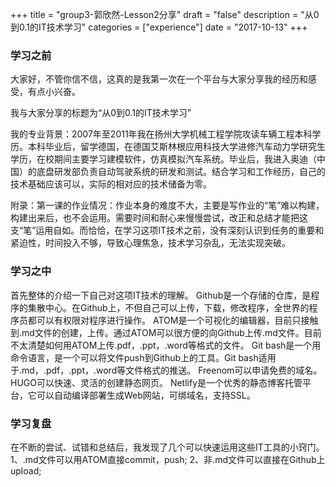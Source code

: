 +++
title = "group3-郭欣然-Lesson2分享"
draft = "false"
description = "从0到0.1的IT技术学习"
categories = ["experience"]
date = "2017-10-13"
+++

### 学习之前
大家好，不管你信不信，这真的是我第一次在一个平台与大家分享我的经历和感受，有点小兴奋。

我与大家分享的标题为“从0到0.1的IT技术学习”

我的专业背景：2007年至2011年我在扬州大学机械工程学院攻读车辆工程本科学历。本科毕业后，留学德国，在德国艾斯林根应用科技大学进修汽车动力学研究生学历，在校期间主要学习建模软件，仿真模拟汽车系统。毕业后，我进入奥迪（中国）的底盘研发部负责自动驾驶系统的研发和测试。结合学习和工作经历，自己的技术基础应该可以，实际的相对应的技术储备为零。

附录：第一课的作业情况：作业本身的难度不大，主要是写作业的“笔”难以构建，构建出来后，也不会运用。需要时间和耐心来慢慢尝试，改正和总结才能把这支“笔”运用自如。而恰恰，在学习这项IT技术之前，没有深刻认识到任务的重要和紧迫性，时间投入不够，导致心理焦急，技术学习杂乱，无法实现突破。

### 学习之中
首先整体的介绍一下自己对这项IT技术的理解。
Github是一个存储的仓库，是程序的集散中心。在Github上，不但自己可以上传，下载，修改程序，全世界的程序员都可以有权限对程序进行操作。
ATOM是一个可视化的编辑器，目前只接触到.md文件的创建，上传。通过ATOM可以很方便的向Github上传.md文件。目前不太清楚如何用ATOM上传.pdf，.ppt，.word等格式的文件。
Git bash是一个用命令语言，是一个可以将文件push到Github上的工具。Git bash适用于.md，.pdf，.ppt，.word等文件格式的推送。
Freenom可以申请免费的域名。
HUGO可以快速、灵活的创建静态网页。
Netlify是一个优秀的静态博客托管平台，它可以自动编译部署生成Web网站，可绑域名，支持SSL。

### 学习复盘
在不断的尝试、试错和总结后，我发现了几个可以快速运用这些IT工具的小窍门。
1、.md文件可以用ATOM直接commit，push;
2、非.md文件可以直接在Github上upload;
